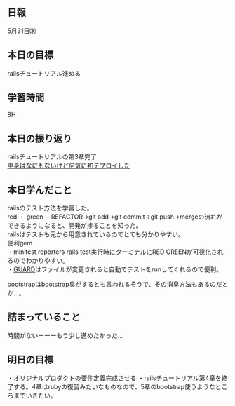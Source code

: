 ## 日報
5月31日㈬

## 本日の目標
railsチュートリアル進める

## 学習時間
8H

## 本日の振り返り
railsチュートリアルの第3章完了<br>
[中身はなにもないけど何気に初デプロイした](https://sample-app-pime.onrender.com/)

## 本日学んだこと
railsのテスト方法を学習した。<br>
red ・ green ・REFACTOR→git add→git commit→git push→mergeの流れができるようになると、開発が捗ることを知った。<br>
railsはテストも元から用意されているのでとても分かりやすい。<br>
便利gem<br>
・minitest reporters
rails test実行時にターミナルにRED GREENが可視化されるのでわかりやすい。<br>
・[GUARD](https://github.com/guard/guard)はファイルが変更されると自動でテストをrunしてくれるので便利。<br>

bootstrapはbootstrap臭がするとも言われるそうで、その消臭方法もあるのだとか…。
## 詰まっていること
時間がないーーーもう少し進めたかった…

## 明日の目標
・オリジナルプロダクトの要件定義完成させる
・railsチュートリアル第4章を終了する。4章はrubyの復習みたいなものなので、5章のbootstrap使うようなところまでいきたい。
